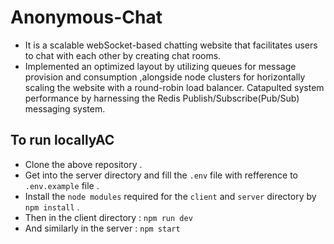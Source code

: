 # Anonymous-Chat
-  It is a scalable webSocket-based chatting website that facilitates users to chat with each other by creating chat rooms.
-  Implemented an optimized layout by utilizing queues for message provision and consumption ,alongside node clusters for horizontally scaling the website with a round-robin load balancer.
 Catapulted system performance by harnessing the Redis Publish/Subscribe(Pub/Sub) messaging system.

## To run locallyAC
- Clone the above repository .
- Get into the server directory and fill the `.env` file with refference to `.env.example` file .
- Install the `node modules`  required for the `client` and `server` directory by `npm install` .
- Then in the client directory : `npm run dev` 
- And similarly in the server : `npm start`
